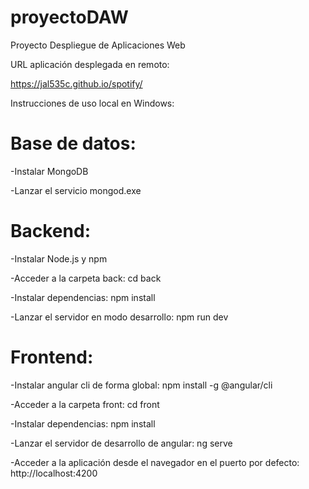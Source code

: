 # proyectoDAW
Proyecto Despliegue de Aplicaciones Web

URL aplicación desplegada en remoto:

https://jal535c.github.io/spotify/


Instrucciones de uso local en Windows:

# Base de datos:
-Instalar MongoDB

-Lanzar el servicio mongod.exe

# Backend:
-Instalar Node.js y npm

-Acceder a la carpeta back:
 cd back

-Instalar dependencias:
 npm install

-Lanzar el servidor en modo desarrollo:
 npm run dev

# Frontend:
-Instalar angular cli de forma global:
 npm install -g @angular/cli

-Acceder a la carpeta front:
 cd front

-Instalar dependencias:
 npm install

-Lanzar el servidor de desarrollo de angular:
 ng serve

-Acceder a la aplicación desde el navegador en el puerto por defecto:
 http://localhost:4200



